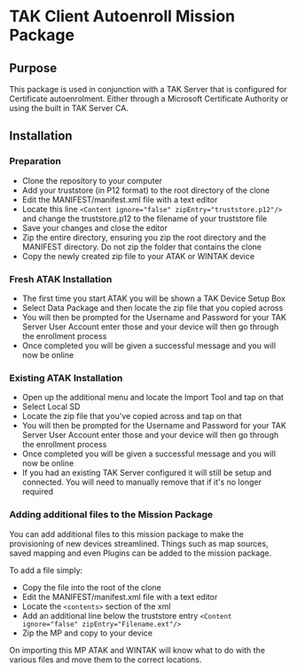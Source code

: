 # TAK Client Autoenroll Mission Package

## Purpose

This package is used in conjunction with a TAK Server that is configured for Certificate autoenrolment. Either through a Microsoft Certificate Authority or using the built in TAK Server CA. 

## Installation

### Preparation

- Clone the repository to your computer
- Add your truststore (in P12 format) to the root directory of the clone
- Edit the MANIFEST/manifest.xml file with a text editor
- Locate this line `<Content ignore="false" zipEntry="truststore.p12"/>` and change the truststore.p12 to the filename of your truststore file
- Save your changes and close the editor
- Zip the entire directory, ensuring you zip the root directory and the MANIFEST directory. Do not zip the folder that contains the clone
- Copy the newly created zip file to your ATAK or WINTAK device

### Fresh ATAK Installation

- The first time you start ATAK you will be shown a TAK Device Setup Box
- Select Data Package and then locate the zip file that you copied across
- You will then be prompted for the Username and Password for your TAK Server User Account enter those and your device will then go through the enrollment process
- Once completed you will be given a successful message and you will now be online

### Existing ATAK Installation

- Open up the additional menu and locate the Import Tool and tap on that
- Select Local SD
- Locate the zip file that you've copied across and tap on that
- You will then be prompted for the Username and Password for your TAK Server User Account enter those and your device will then go through the enrollment process
- Once completed you will be given a successful message and you will now be online
- If you had an existing TAK Server configured it will still be setup and connected. You will need to manually remove that if it's no longer required

### Adding additional files to the Mission Package

You can add additional files to this mission package to make the provisioning of new devices streamlined. Things such as map sources, saved mapping and even Plugins can be added to the mission package. 

To add a file simply:
- Copy the file into the root of the clone
- Edit the MANIFEST/manifest.xml file with a text editor
- Locate the `<contents>` section of the xml
- Add an additional line below the truststore entry `<Content ignore="false" zipEntry="Filename.ext"/>`
- Zip the MP and copy to your device

On importing this MP ATAK and WINTAK will know what to do with the various files and move them to the correct locations.
